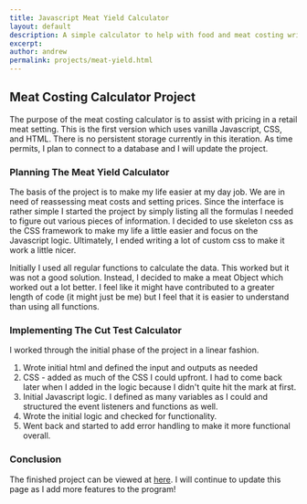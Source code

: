 ```yaml
---
title: Javascript Meat Yield Calculator
layout: default
description: A simple calculator to help with food and meat costing written with vanilla javascript.
excerpt:
author: andrew
permalink: projects/meat-yield.html
---
```


## Meat Costing Calculator Project

The purpose of the meat costing calculator is to assist with pricing in a retail meat setting.  This is the first version which uses vanilla Javascript, CSS, and HTML.  There is no persistent storage currently in this iteration.  As time permits, I plan to connect to a database and I will update the project.

### Planning The Meat Yield Calculator
The basis of the project is to make my life easier at my day job.  We are in need of reassessing meat costs and setting prices.  Since the interface is rather simple I started the project by simply listing all the formulas I needed to figure out various pieces of information.  I decided to use skeleton css as the CSS framework to make my life a little easier and focus on the Javascript logic.  Ultimately, I ended writing a lot of custom css to make it work a little nicer.  

Initially I used all regular functions to calculate the data.  This worked but it was not a good solution.  Instead, I decided to make a meat Object which worked out a lot better.  I feel like it might have contributed to a greater length of code (it might just be me) but I feel that it is easier to understand than using all functions.  


### Implementing The Cut Test Calculator
I worked through the initial phase of the project in a linear fashion.

1. Wrote initial html and defined the input and outputs as needed
2. CSS - added as much of the CSS I could upfront.  I had to come back later when I added in the logic because I didn't quite hit the mark at first.
3.  Initial Javascript logic.  I defined as many variables as I could and structured the event listeners and functions as well.
4. Wrote the initial logic and checked for functionality.
5.  Went back and started to add error handling to make it more functional overall.


### Conclusion
The finished project can be viewed at <a class="visible inline-link" href="https://www.meatyieldtest.xyz" alt="meatyieldtest">here</a>.  I will continue to update this page as I add more features to the program!
